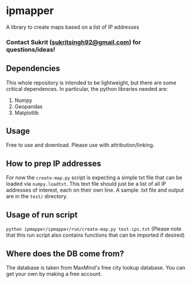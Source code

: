 # ipmapper
A library to create maps based on a list of IP addresses

### Contact Sukrit (sukritsingh92@gmail.com) for questions/ideas!

## Dependencies
This whole repository is intended to be lightweight, but there are some critical
dependences. In particular, the python libraries needed are:
1. Numpy
2. Geopandas
3. Matplotlib

## Usage
Free to use and download. Please use with attribution/linking. 

## How to prep IP addresses
For now the `create-map.py` script is expecting a simple txt file that can be
loaded via `numpy.loadtxt`. This text file should just be a list of all IP
addresses of interest, each on their own line. A sample .txt file and output
are in the `test/` directory.

## Usage of run script
`python ipmapper/ipmapper/run/create-map.py test-ips.txt`
(Please note that this run script also contains functions that can be
imported if desired)

## Where does the DB come from?
The database is taken from MaxMind's free city lookup database. You can get your
own by making a free account.

